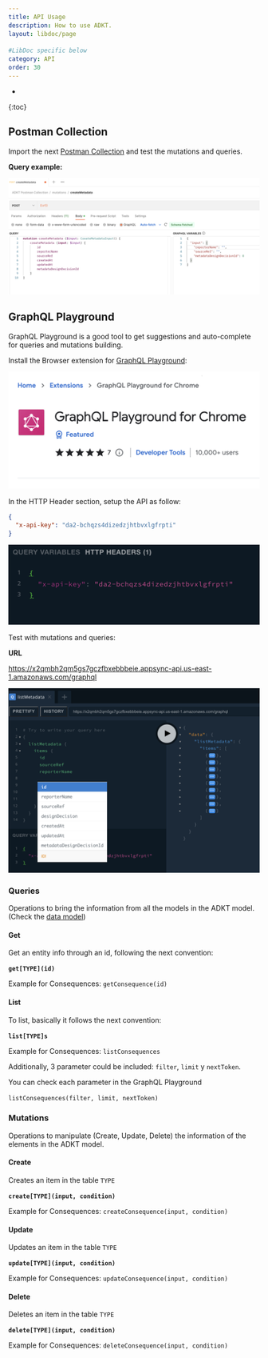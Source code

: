 ```yaml
---
title: API Usage
description: How to use ADKT.
layout: libdoc/page

#LibDoc specific below
category: API
order: 30
---
```

* 
{:toc}

## Postman Collection

Import the next [Postman Collection](assets/ADKT%20Postman%20Collection.postman_collection.json) and test the mutations and queries.

**Query example:**

![Postman example](assets/postman.png)

## GraphQL Playground

GraphQL Playground is a good tool to get suggestions and auto-complete for queries and mutations building.

Install the Browser extension for [GraphQL Playground](https://chrome.google.com/webstore/detail/graphql-playground-for-ch/kjhjcgclphafojaeeickcokfbhlegecd/related):


![GraphQL Playground](assets/graphql-playground-chrome-ext.png)

In the HTTP Header section, setup the API as follow:

```json
{
  "x-api-key": "da2-bchqzs4dizedzjhtbvxlgfrpti"
}
```

![API KEY setup](assets/api-key.png)


Test with mutations and queries:

**URL** 

https://x2qmbh2qm5gs7gczfbxebbbeie.appsync-api.us-east-1.amazonaws.com/graphql

![Query in Playground](assets/playground.png)

### Queries

Operations to bring the information from all the models in the ADKT model. (Check the [data model](./adkt-models.html))

#### Get

Get an entity info through an id, following the next convention:

**`get[TYPE](id)`**

Example for Consequences: `getConsequence(id)`

#### List

To list, basically it follows the next convention:

**`list[TYPE]s`**

Example for Consequences: `listConsequences`

Additionally, 3 parameter could be included: `filter`, `limit` y `nextToken`.

You can check each parameter in the GraphQL Playground

`listConsequences(filter, limit, nextToken)`

### Mutations

Operations to manipulate (Create, Update, Delete) the information of the elements in the ADKT model.

#### Create

Creates an item in the table `TYPE`

**`create[TYPE](input, condition)`**

Example for Consequences: `createConsequence(input, condition)`

#### Update

Updates an item in the table `TYPE`

**`update[TYPE](input, condition)`**

Example for Consequences: `updateConsequence(input, condition)`

#### Delete

Deletes an item in the table `TYPE`

**`delete[TYPE](input, condition)`**

Example for Consequences: `deleteConsequence(input, condition)`